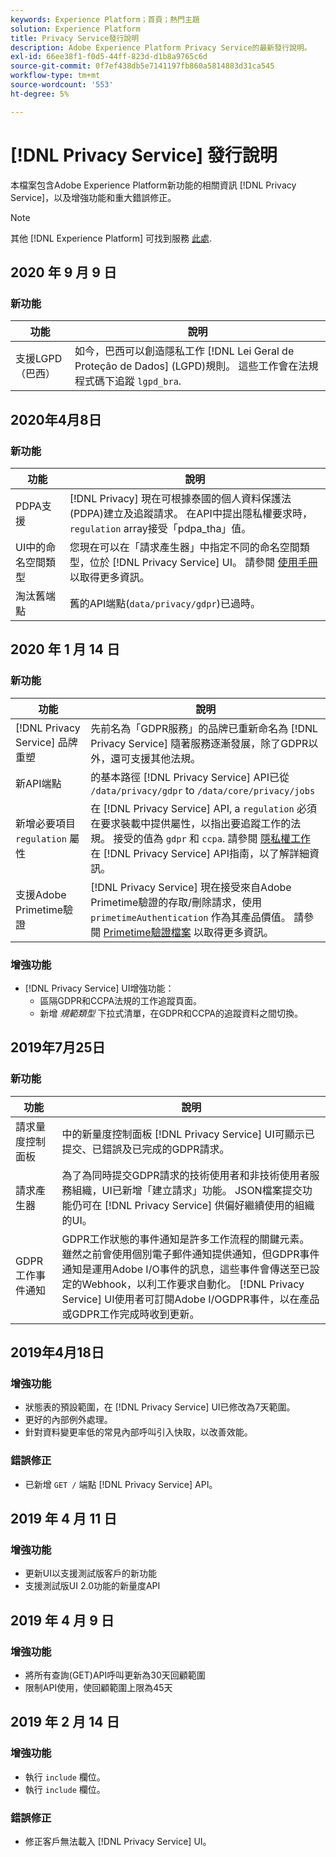 ```yaml
---
keywords: Experience Platform；首頁；熱門主題
solution: Experience Platform
title: Privacy Service發行說明
description: Adobe Experience Platform Privacy Service的最新發行說明。
exl-id: 66ee38f1-f0d5-44ff-823d-d1b8a9765c6d
source-git-commit: 0f7ef438db5e7141197fb860a5814883d31ca545
workflow-type: tm+mt
source-wordcount: '553'
ht-degree: 5%

---
```


# [!DNL Privacy Service] 發行說明

本檔案包含Adobe Experience Platform新功能的相關資訊 [!DNL Privacy Service]，以及增強功能和重大錯誤修正。

>[!NOTE]
>
>其他 [!DNL Experience Platform] 可找到服務 [此處](../release-notes/latest/latest.md).

## 2020 年 9 月 9 日

### 新功能

| 功能 | 說明 |
| --- | --- |
| 支援LGPD（巴西） | 如今，巴西可以創造隱私工作 [!DNL Lei Geral de Proteção de Dados] (LGPD)規則。 這些工作會在法規程式碼下追蹤 `lgpd_bra`. |

## 2020年4月8日

### 新功能

| 功能 | 說明 |
| --- | --- |
| PDPA支援 | [!DNL Privacy] 現在可根據泰國的個人資料保護法(PDPA)建立及追蹤請求。 在API中提出隱私權要求時， `regulation` array接受「pdpa_tha」值。 |
| UI中的命名空間類型 | 您現在可以在「請求產生器」中指定不同的命名空間類型，位於 [!DNL Privacy Service] UI。 請參閱 [使用手冊](ui/user-guide.md) 以取得更多資訊。 |
| 淘汰舊端點 | 舊的API端點(`data/privacy/gdpr`)已過時。 |

## 2020 年 1 月 14 日

### 新功能

| 功能 | 說明 |
| --- | --- |
| [!DNL Privacy Service] 品牌重塑 | 先前名為「GDPR服務」的品牌已重新命名為 [!DNL Privacy Service] 隨著服務逐漸發展，除了GDPR以外，還可支援其他法規。 |
| 新API端點 | 的基本路徑 [!DNL Privacy Service] API已從 `/data/privacy/gdpr` to `/data/core/privacy/jobs` |
| 新增必要項目 `regulation` 屬性 | 在 [!DNL Privacy Service] API, a `regulation` 必須在要求裝載中提供屬性，以指出要追蹤工作的法規。 接受的值為 `gdpr` 和 `ccpa`. 請參閱 [隱私權工作](api/privacy-jobs.md) 在 [!DNL Privacy Service] API指南，以了解詳細資訊。 |
| 支援Adobe Primetime驗證 | [!DNL Privacy Service] 現在接受來自Adobe Primetime驗證的存取/刪除請求，使用 `primetimeAuthentication` 作為其產品價值。 請參閱 [Primetime驗證檔案](https://tve.helpdocsonline.com/how-to-make-a-privacy-request) 以取得更多資訊。 |

### 增強功能

* [!DNL Privacy Service] UI增強功能：
   * 區隔GDPR和CCPA法規的工作追蹤頁面。
   * 新增 *規範類型* 下拉式清單，在GDPR和CCPA的追蹤資料之間切換。

## 2019年7月25日

### 新功能

| 功能 | 說明 |
| --- | --- |
| 請求量度控制面板 | 中的新量度控制面板 [!DNL Privacy Service] UI可顯示已提交、已錯誤及已完成的GDPR請求。 |
| 請求產生器 | 為了為同時提交GDPR請求的技術使用者和非技術使用者服務組織，UI已新增「建立請求」功能。 JSON檔案提交功能仍可在 [!DNL Privacy Service] 供偏好繼續使用的組織的UI。 |
| GDPR工作事件通知 | GDPR工作狀態的事件通知是許多工作流程的關鍵元素。 雖然之前會使用個別電子郵件通知提供通知，但GDPR事件通知是運用Adobe I/O事件的訊息，這些事件會傳送至已設定的Webhook，以利工作要求自動化。 [!DNL Privacy Service] UI使用者可訂閱Adobe I/OGDPR事件，以在產品或GDPR工作完成時收到更新。 |

## 2019年4月18日

### 增強功能

* 狀態表的預設範圍，在 [!DNL Privacy Service] UI已修改為7天範圍。
* 更好的內部例外處理。
* 針對資料變更率低的常見內部呼叫引入快取，以改善效能。

### 錯誤修正

* 已新增 `GET /` 端點 [!DNL Privacy Service] API。

## 2019 年 4 月 11 日

### 增強功能

* 更新UI以支援測試版客戶的新功能
* 支援測試版UI 2.0功能的新量度API

## 2019 年 4 月 9 日

### 增強功能

* 將所有查詢(GET)API呼叫更新為30天回顧範圍
* 限制API使用，使回顧範圍上限為45天

## 2019 年 2 月 14 日

### 增強功能

* 執行 `include` 欄位。
* 執行 `include` 欄位。

### 錯誤修正

* 修正客戶無法載入 [!DNL Privacy Service] UI。
